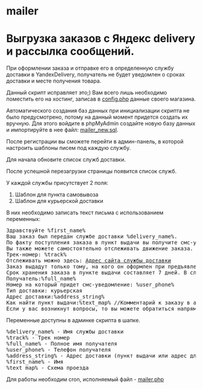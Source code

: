 # mailer
<h1>Выгрузка заказов с Яндекс delivery и рассылка сообщений.</h1>

<p>При оформлении заказа и отправке его в определенную службу доставки в YandexDelivery,
получатель не будет уведомлен о сроках доставки и месте получения товара.</p>

<p>Данный скрипт исправляет это;) 
Вам всего лишь необходимо поместить его на хостинг, записав в <a href="https://github.com/Wolflirik/mailer/blob/master/libs/config.php">config.php</a> данные своего магазина.</p>

<p>Автоматического создания баз данных при инициализации скрипта не было предусмотрено, потому на данный момент придется создать их вручную. 
Для этого войдите в phpMyAdmin создайте новую базу данных и импортируйте в нее файл: <a href="https://github.com/Wolflirik/mailer/blob/master/mailer_new.sql">mailer_new.sql</a>.</p>

<p>После регистрации вы сможете перейти в админ-панель, в которой настроить шаблоны писем под каждую службу.</p>
<p>Для начала обновите список служб доставки.</p>
<p>После успешной перезагрузки страницы появится список служб.</p>

<p>У каждой службы присутствует 2 поля:</p>
<ol>
 <li>Шаблон для пункта самовывоза</li>
 <li>Шаблон для курьерской доставки</li>
</ol>

<p>В них необходимо записать текст письма с использованием переменных:</p>
<pre>
Здравствуйте %first_name%
Ваш заказ был передан службе доставки %delivery_name%. 
По факту поступления заказа в пункт выдачи вы получите смс-уведомление. 
Вы также можете самостоятельно отслеживать движение заказа. 
Трек-номер: %track% 
Отслеживать можно здесь: <a href="https://kirillvolkov.me/">Адрес сайта службы доставки</a>
Заказ выдадут только тому, на кого он оформлен при предъявлении паспорта. 
Срок хранения заказа в пункте выдачи составляет 7 дней. В случае если заказ не будет забран в указанный интервал, он вернется обратно к нам. Повторная отправка заказа оплачивается полностью. В случае отказа от заказа деньги за доставку не возвращаются.
Получатель:%full_name% 
Номер на который придет смс-уведомление: %user_phone% 
Тип доставки: курьерская 
Адрес доставки:%address_string% 
Как найти пункт выдачи:%text_map% //Комментарий к заказу в админ панели YandexDelivery
Если у вас возникнут вопросы, то вы можете обратиться напрямую в службу доставки %delivery_name% по номеру телефона +7 (800) 250-44-34 или к нам.
</pre>

<p>Переменные доступны в админке скрипта в шапке.</p>
<pre>
%delivery_name% - Имя службы доставки
%track% - Трек номер
%full_name% - Полное имя получателя
%user_phone% - Телефон получателя
%address_string% - Адрес доставки (пункт выдачи или адрес для курьера)
%first_name% - Имя
%text_map% - Схема проезда
</pre>

<p>Для работы необходим cron, исполняемый файл - <a href="https://github.com/Wolflirik/mailer/blob/master/mailer.php">mailer.php</a></p>

